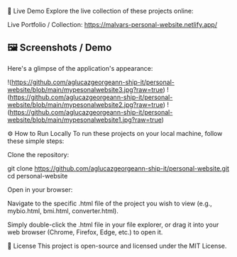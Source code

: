 🚀 Live Demo
Explore the live collection of these projects online:

Live Portfolio / Collection: https://malvars-personal-website.netlify.app/

## 🖼️ Screenshots / Demo
<!-- Dito natin ilalagay ang lahat ng screenshots -->

Here's a glimpse of the application's appearance:

!(https://github.com/aglucazgeorgeann-ship-it/personal-website/blob/main/mypesonalwebsite3.jpg?raw=true)
!(https://github.com/aglucazgeorgeann-ship-it/personal-website/blob/main/mypesonalwebsite2.jpg?raw=true)
!(https://github.com/aglucazgeorgeann-ship-it/personal-website/blob/main/mypesonalwebsite1.jpg?raw=true)

⚙️ How to Run Locally
To run these projects on your local machine, follow these simple steps:

Clone the repository:

git clone https://github.com/aglucazgeorgeann-ship-it/personal-website.git
cd personal-website

Open in your browser:

Navigate to the specific .html file of the project you wish to view (e.g., mybio.html, bmi.html, converter.html).

Simply double-click the .html file in your file explorer, or drag it into your web browser (Chrome, Firefox, Edge, etc.) to open it.

📄 License
This project is open-source and licensed under the MIT License.
